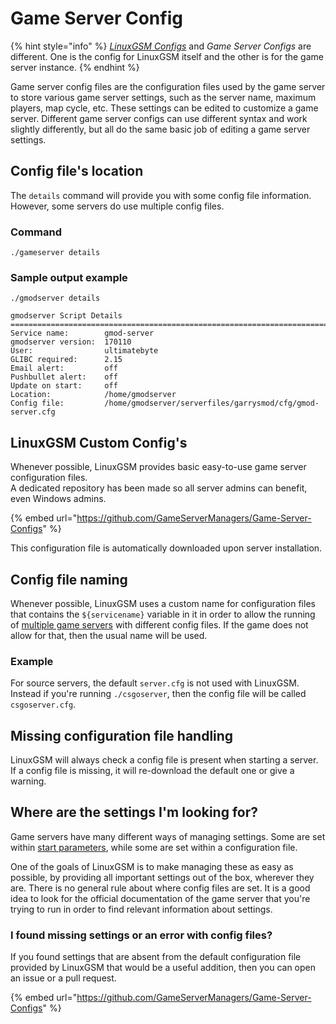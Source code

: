 # Game Server Config

{% hint style="info" %}
[_LinuxGSM Configs_](linuxgsm-config.md) and _Game Server Configs_ are different. One is the config for LinuxGSM itself and the other is for the game server instance.
{% endhint %}

Game server config files are the configuration files used by the game server to store various game server settings, such as the server name, maximum players, map cycle, etc. These settings can be edited to customize a game server. Different game server configs can use different syntax and work slightly differently, but all do the same basic job of editing a game server settings.

## Config file's location

The `details` command will provide you with some config file information. However, some servers do use multiple config files.

### Command

`./gameserver details`

### Sample output example

```
./gmodserver details

gmodserver Script Details
==================================================================================
Service name:        gmod-server
gmodserver version:  170110
User:                ultimatebyte
GLIBC required:      2.15
Email alert:         off
Pushbullet alert:    off
Update on start:     off
Location:            /home/gmodserver
Config file:         /home/gmodserver/serverfiles/garrysmod/cfg/gmod-server.cfg
```

## LinuxGSM Custom Config's

Whenever possible, LinuxGSM provides basic easy-to-use game server configuration files.\
A dedicated repository has been made so all server admins can benefit, even Windows admins.

{% embed url="https://github.com/GameServerManagers/Game-Server-Configs" %}

This configuration file is automatically downloaded upon server installation.

## Config file naming

Whenever possible, LinuxGSM uses a custom name for configuration files that contains the `${servicename}` variable in it in order to allow the running of [multiple game servers](multiple-game-servers.md) with different config files. If the game does not allow for that, then the usual name will be used.

### Example

For source servers, the default `server.cfg` is not used with LinuxGSM. Instead if you're running `./csgoserver`, then the config file will be called `csgoserver.cfg`.

## Missing configuration file handling

LinuxGSM will always check a config file is present when starting a server.\
If a config file is missing, it will re-download the default one or give a warning.

## Where are the settings I'm looking for?

Game servers have many different ways of managing settings. Some are set within [start parameters](start-parameters.md), while some are set within a configuration file.

One of the goals of LinuxGSM is to make managing these as easy as possible, by providing all important settings out of the box, wherever they are. There is no general rule about where config files are set. It is a good idea to look for the official documentation of the game server that you're trying to run in order to find relevant information about settings.

### I found missing settings or an error with config files?

If you found settings that are absent from the default configuration file provided by LinuxGSM that would be a useful addition, then you can open an issue or a pull request.

{% embed url="https://github.com/GameServerManagers/Game-Server-Configs" %}
